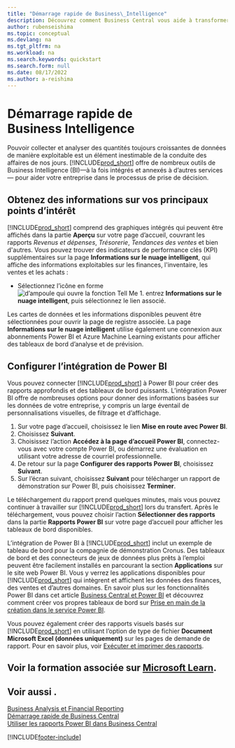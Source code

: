 ```yaml
---
title: "Démarrage rapide de Business\_Intelligence"
description: Découvrez comment Business Central vous aide à transformer les données de l’entreprise en informations exploitables à l’aide de rapports et de tableaux de bord de Business Intelligence.
author: rubenseishima
ms.topic: conceptual
ms.devlang: na
ms.tgt_pltfrm: na
ms.workload: na
ms.search.keywords: quickstart
ms.search.form: null
ms.date: 08/17/2022
ms.author: a-reishima
---
```


# <a name="business-intelligence-quick-start"></a><a name="business-intelligence-quick-start"></a><a name="business-intelligence-quick-start"></a>Démarrage rapide de Business Intelligence

Pouvoir collecter et analyser des quantités toujours croissantes de données de manière exploitable est un élément inestimable de la conduite des affaires de nos jours. [!INCLUDE[prod_short](includes/prod_short.md)] offre de nombreux outils de Business Intelligence (BI)&mdash;à la fois intégrés et annexés à d’autres services&mdash; pour aider votre entreprise dans le processus de prise de décision.

## <a name="get-insights-on-your-key-points-of-interest"></a><a name="get-insights-on-your-key-points-of-interest"></a><a name="get-insights-on-your-key-points-of-interest"></a>Obtenez des informations sur vos principaux points d’intérêt

[!INCLUDE[prod_short](includes/prod_short.md)] comprend des graphiques intégrés qui peuvent être affichés dans la partie **Aperçu** sur votre page d’accueil, couvrant les rapports *Revenus et dépenses*, *Trésorerie*, *Tendances des ventes* et bien d'autres. Vous pouvez trouver des indicateurs de performance clés (KPI) supplémentaires sur la page **Informations sur le nuage intelligent**, qui affiche des informations exploitables sur les finances, l'inventaire, les ventes et les achats :

* Sélectionnez l’icône en forme ![d’ampoule qui ouvre la fonction Tell Me 1.](media/ui-search/search_small.png "Dites-moi ce que vous voulez faire") entrez **Informations sur le nuage intelligent**, puis sélectionnez le lien associé.

Les cartes de données et les informations disponibles peuvent être sélectionnées pour ouvrir la page de registre associée. La page **Informations sur le nuage intelligent** utilise également une connexion aux abonnements Power BI et Azure Machine Learning existants pour afficher des tableaux de bord d’analyse et de prévision.

## <a name="set-up-power-bi-integration"></a><a name="set-up-power-bi-integration"></a><a name="set-up-power-bi-integration"></a>Configurer l’intégration de Power BI

Vous pouvez connecter [!INCLUDE[prod_short](includes/prod_short.md)] à Power BI pour créer des rapports approfondis et des tableaux de bord puissants. L’intégration Power BI offre de nombreuses options pour donner des informations basées sur les données de votre entreprise, y compris un large éventail de personnalisations visuelles, de filtrage et d’affichage.

1. Sur votre page d’accueil, choisissez le lien **Mise en route avec Power BI**.
2. Choisissez **Suivant**.
3. Choisissez l’action **Accédez à la page d’accueil Power BI**, connectez-vous avec votre compte Power BI, ou démarrez une évaluation en utilisant votre adresse de courriel professionnelle.
4. De retour sur la page **Configurer des rapports Power BI**, choisissez **Suivant**.
5. Sur l’écran suivant, choisissez **Suivant** pour télécharger un rapport de démonstration sur Power BI, puis choisissez **Terminer**.

Le téléchargement du rapport prend quelques minutes, mais vous pouvez continuer à travailler sur [!INCLUDE[prod_short](includes/prod_short.md)] lors du transfert. Après le téléchargement, vous pouvez choisir l’action **Sélectionner des rapports** dans la partie **Rapports Power BI** sur votre page d’accueil pour afficher les tableaux de bord disponibles.

L’intégration de Power BI à [!INCLUDE[prod_short](includes/prod_short.md)] inclut un exemple de tableau de bord pour la compagnie de démonstration Cronus. Des tableaux de bord et des connecteurs de jeux de données plus prêts à l’emploi peuvent être facilement installés en parcourant la section **Applications** sur le site web Power BI. Vous y verrez les applications disponibles pour [!INCLUDE[prod_short](includes/prod_short.md)] qui intègrent et affichent les données des finances, des ventes et d’autres domaines. En savoir plus sur les fonctionnalités Power BI dans cet article [Business Central et Power BI](admin-powerbi.md) et découvrez comment créer vos propres tableaux de bord sur [Prise en main de la création dans le service Power BI](/power-bi/fundamentals/service-get-started).

Vous pouvez également créer des rapports visuels basés sur [!INCLUDE[prod_short](includes/prod_short.md)] en utilisant l’option de type de fichier **Document Microsoft Excel (données uniquement)** sur les pages de demande de rapport. Pour en savoir plus, voir [Exécuter et imprimer des rapports](ui-work-report.md).

## <a name="see-related-training-at-microsoft-learn"></a><a name="see-related-training-at-microsoft-learn"></a><a name="see-related-training-at-microsoft-learn"></a>Voir la formation associée sur [Microsoft Learn](/learn/paths/use-power-bi).

## <a name="see-also"></a><a name="see-also"></a><a name="see-also"></a>Voir aussi .

[Business Analysis et Financial Reporting](bi.md)  
[Démarrage rapide de Business Central](quick-start-business-central.md)  
[Utiliser les rapports Power BI dans Business Central](across-working-with-powerbi.md)  

[!INCLUDE[footer-include](includes/footer-banner.md)]
